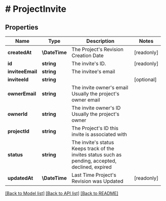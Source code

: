 # # ProjectInvite

## Properties

Name | Type | Description | Notes
------------ | ------------- | ------------- | -------------
**createdAt** | **\DateTime** | The Project&#39;s Revision Creation Date | [readonly]
**id** | **string** | The invite&#39;s ID. | [readonly]
**inviteeEmail** | **string** | The invitee&#39;s email |
**inviteeId** | **string** |  | [optional]
**ownerEmail** | **string** | The invite owner&#39;s email Usually the project&#39;s owner email |
**ownerId** | **string** | The invite owner&#39;s ID Usually the project&#39;s owner |
**projectId** | **string** | The Project&#39;s ID this invite is associated with |
**status** | **string** | The invite&#39;s status Keeps track of the invites status such as pending, accepted, declined, expired |
**updatedAt** | **\DateTime** | Last Time Project&#39;s Revision was Updated | [readonly]

[[Back to Model list]](../../README.md#models) [[Back to API list]](../../README.md#endpoints) [[Back to README]](../../README.md)
